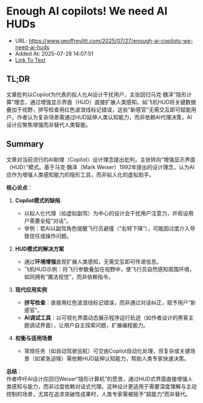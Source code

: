 # Enough AI copilots! We need AI HUDs
- URL: https://www.geoffreylitt.com/2025/07/27/enough-ai-copilots-we-need-ai-huds
- Added At: 2025-07-28 14:07:51
- [Link To Text](2025-07-28-enough-ai-copilots!-we-need-ai-huds_raw.md)

## TL;DR


文章批判以Copilot为代表的拟人化AI设计干扰用户，主张回归马克·魏泽"隐形计算"理念，通过增强显示界面（HUD）直接扩展人类感知。如飞机HUD将关键数据叠加于视野，拼写检查用红色波浪线标记错误，这些"新感官"无需交互即可赋能用户。作者认为复杂场景需通过HUD延伸人类认知能力，而非依赖AI代理决策，AI设计应聚焦增强而非替代人类智能。

## Summary


文章对当前流行的AI助理（Copilot）设计理念提出批判，主张转向“增强显示界面（HUD）”模式。基于马克·魏泽（Mark Weiser）1992年提出的设计理念，认为AI应作为增强人类感知能力的隐形工具，而非拟人化的虚拟助手。

**核心论点**：  
1. **Copilot模式的缺陷**  
   - 以拟人化代理（如虚拟副驾）为中心的设计会干扰用户注意力，并假设用户需要全程“对话”。
   - 举例：若AI以副驾角色提醒飞行员避撞（“右转下降”），可能因过度介入导致信任或操作问题。

2. **HUD模式的解决方案**  
   - 通过**环境增强**直观扩展人类感知，无需交互即可传递信息。
   - 飞机HUD示例：将飞行参数叠加在视野中，使飞行员自然感知周围环境，如同拥有“魔法视觉”，而非依赖指令。

3. **现代应用实例**  
   - **拼写检查**：直接用红色波浪线标记错误，而非通过对话纠正，赋予用户“新感官”。
   - **AI调试工具**：以可视化界面动态展示程序运行轨迹（如作者设计的黑客主题调试界面），让用户自主探索问题，扩展编程能力。

4. **权衡与适用场景**  
   - 常规任务（如自动驾驶巡航）可交由Copilot自动化处理，但复杂或关键场景（如紧急迫降）需依赖HUD延伸认知能力，帮助人类专家快速决策。

**总结**：  
作者呼吁AI设计应回归Weiser“隐形计算机”的愿景，通过HUD式界面直接增强人类感知与能力，而非过度依赖对话式代理。这种设计更适用于需要深度理解与主动控制的场景，尤其在追求突破性成果时，人类专家需被赋予“超能力”而非替代。
